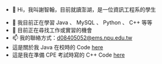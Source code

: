 - 👋 Hi，我叫謝智翰，目前就讀澎湖，是一位資訊工程系的學生
<!-- 👀 I’m interested in ... -->
- 🌱 我目前正在學習 Java 、 MySQL 、 Python 、 C++ 等等
- 💞️ 目前正在尋找工作或實習的機會
- 📫 我的聯絡方式：d08405052@ems.npu.edu.tw
- 這是關於我 Java 在校時的 Code [here](https://github.com/Zhan5410/java_course)
- 這是我在準備 CPE 考試時寫的 C++ Code [here](https://github.com/Zhan5410/CPE)

<!---
Zhan5410/Zhan5410 is a ✨ special ✨ repository because its `README.md` (this file) appears on your GitHub profile.
You can click the Preview link to take a look at your changes.
--->
